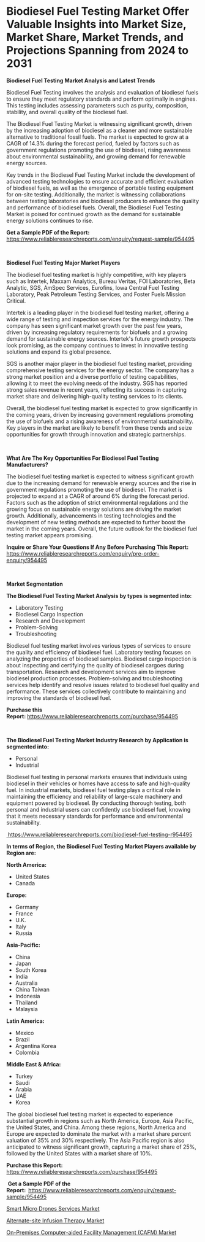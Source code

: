 <p><h1>Biodiesel Fuel Testing Market Offer Valuable Insights into Market Size, Market Share, Market Trends, and Projections Spanning from 2024 to 2031</h1></p><p><strong>Biodiesel Fuel Testing Market Analysis and Latest Trends</strong></p>
<p><p>Biodiesel Fuel Testing involves the analysis and evaluation of biodiesel fuels to ensure they meet regulatory standards and perform optimally in engines. This testing includes assessing parameters such as purity, composition, stability, and overall quality of the biodiesel fuel.</p><p>The Biodiesel Fuel Testing Market is witnessing significant growth, driven by the increasing adoption of biodiesel as a cleaner and more sustainable alternative to traditional fossil fuels. The market is expected to grow at a CAGR of 14.3% during the forecast period, fueled by factors such as government regulations promoting the use of biodiesel, rising awareness about environmental sustainability, and growing demand for renewable energy sources.</p><p>Key trends in the Biodiesel Fuel Testing Market include the development of advanced testing technologies to ensure accurate and efficient evaluation of biodiesel fuels, as well as the emergence of portable testing equipment for on-site testing. Additionally, the market is witnessing collaborations between testing laboratories and biodiesel producers to enhance the quality and performance of biodiesel fuels. Overall, the Biodiesel Fuel Testing Market is poised for continued growth as the demand for sustainable energy solutions continues to rise.</p></p>
<p><strong>Get a Sample PDF of the Report:&nbsp;</strong> <a href="https://www.reliableresearchreports.com/enquiry/request-sample/954495">https://www.reliableresearchreports.com/enquiry/request-sample/954495</a></p>
<p>&nbsp;</p>
<p><strong>Biodiesel Fuel Testing Major Market Players</strong></p>
<p><p>The biodiesel fuel testing market is highly competitive, with key players such as Intertek, Maxxam Analytics, Bureau Veritas, FOI Laboratories, Beta Analytic, SGS, AmSpec Services, Eurofins, Iowa Central Fuel Testing Laboratory, Peak Petroleum Testing Services, and Foster Fuels Mission Critical.</p><p>Intertek is a leading player in the biodiesel fuel testing market, offering a wide range of testing and inspection services for the energy industry. The company has seen significant market growth over the past few years, driven by increasing regulatory requirements for biofuels and a growing demand for sustainable energy sources. Intertek's future growth prospects look promising, as the company continues to invest in innovative testing solutions and expand its global presence.</p><p>SGS is another major player in the biodiesel fuel testing market, providing comprehensive testing services for the energy sector. The company has a strong market position and a diverse portfolio of testing capabilities, allowing it to meet the evolving needs of the industry. SGS has reported strong sales revenue in recent years, reflecting its success in capturing market share and delivering high-quality testing services to its clients.</p><p>Overall, the biodiesel fuel testing market is expected to grow significantly in the coming years, driven by increasing government regulations promoting the use of biofuels and a rising awareness of environmental sustainability. Key players in the market are likely to benefit from these trends and seize opportunities for growth through innovation and strategic partnerships.</p></p>
<p>&nbsp;</p>
<p><strong>What Are The Key Opportunities For Biodiesel Fuel Testing Manufacturers?</strong></p>
<p><p>The biodiesel fuel testing market is expected to witness significant growth due to the increasing demand for renewable energy sources and the rise in government regulations promoting the use of biodiesel. The market is projected to expand at a CAGR of around 6% during the forecast period. Factors such as the adoption of strict environmental regulations and the growing focus on sustainable energy solutions are driving the market growth. Additionally, advancements in testing technologies and the development of new testing methods are expected to further boost the market in the coming years. Overall, the future outlook for the biodiesel fuel testing market appears promising.</p></p>
<p><strong>Inquire or Share Your Questions If Any Before Purchasing This Report:</strong> <a href="https://www.reliableresearchreports.com/enquiry/pre-order-enquiry/954495">https://www.reliableresearchreports.com/enquiry/pre-order-enquiry/954495</a></p>
<p>&nbsp;</p>
<p><strong>Market Segmentation</strong></p>
<p><strong>The Biodiesel Fuel Testing Market Analysis by types is segmented into:</strong></p>
<p><ul><li>Laboratory Testing</li><li>Biodiesel Cargo Inspection</li><li>Research and Development</li><li>Problem-Solving</li><li>Troubleshooting</li></ul></p>
<p><p>Biodiesel fuel testing market involves various types of services to ensure the quality and efficiency of biodiesel fuel. Laboratory testing focuses on analyzing the properties of biodiesel samples. Biodiesel cargo inspection is about inspecting and certifying the quality of biodiesel cargoes during transportation. Research and development services aim to improve biodiesel production processes. Problem-solving and troubleshooting services help identify and resolve issues related to biodiesel fuel quality and performance. These services collectively contribute to maintaining and improving the standards of biodiesel fuel.</p></p>
<p><strong>Purchase this Report:&nbsp;</strong><a href="https://www.reliableresearchreports.com/purchase/954495">https://www.reliableresearchreports.com/purchase/954495</a></p>
<p>&nbsp;</p>
<p><strong>The Biodiesel Fuel Testing Market Industry Research by Application is segmented into:</strong></p>
<p><ul><li>Personal</li><li>Industrial</li></ul></p>
<p><p>Biodiesel fuel testing in personal markets ensures that individuals using biodiesel in their vehicles or homes have access to safe and high-quality fuel. In industrial markets, biodiesel fuel testing plays a critical role in maintaining the efficiency and reliability of large-scale machinery and equipment powered by biodiesel. By conducting thorough testing, both personal and industrial users can confidently use biodiesel fuel, knowing that it meets necessary standards for performance and environmental sustainability.</p></p>
<p><a href="https://www.reliableresearchreports.com/biodiesel-fuel-testing-r954495">&nbsp;https://www.reliableresearchreports.com/biodiesel-fuel-testing-r954495</a></p>
<p><strong>In terms of Region, the Biodiesel Fuel Testing Market Players available by Region are:</strong></p>
<p>
    <p> <strong> North America: </strong>
        <ul>
            <li>United States</li>
            <li>Canada</li>
        </ul>
        </p> 
    <p> <strong> Europe: </strong>
        <ul>
            <li>Germany</li>
            <li>France</li>
            <li>U.K.</li>
            <li>Italy</li>
            <li>Russia</li>
        </ul>
        </p> 
    <p> <strong> Asia-Pacific: </strong>
        <ul>
            <li>China</li>
            <li>Japan</li>
            <li>South Korea</li>
            <li>India</li>
            <li>Australia</li>
            <li>China Taiwan</li>
            <li>Indonesia</li>
            <li>Thailand</li>
            <li>Malaysia</li>
        </ul>
        </p> 
    <p> <strong> Latin America: </strong>
        <ul>
            <li>Mexico</li>
            <li>Brazil</li>
            <li>Argentina Korea</li>
            <li>Colombia</li>
        </ul>
        </p> 
    <p> <strong> Middle East & Africa: </strong>
        <ul>
            <li>Turkey</li>
            <li>Saudi</li>
            <li>Arabia</li>
            <li>UAE</li>
            <li>Korea</li>
        </ul>
    </p>
    </p>
<p><p>The global biodiesel fuel testing market is expected to experience substantial growth in regions such as North America, Europe, Asia Pacific, the United States, and China. Among these regions, North America and Europe are expected to dominate the market with a market share percent valuation of 35% and 30% respectively. The Asia Pacific region is also anticipated to witness significant growth, capturing a market share of 25%, followed by the United States with a market share of 10%.</p></p>
<p><strong>Purchase this Report: </strong><a href="https://www.reliableresearchreports.com/purchase/954495">https://www.reliableresearchreports.com/purchase/954495</a></p>
<p>&nbsp;<strong>Get a Sample PDF of the Report:&nbsp;&nbsp;</strong><a href="https://www.reliableresearchreports.com/enquiry/request-sample/954495">https://www.reliableresearchreports.com/enquiry/request-sample/954495</a></p>
<p><strong></strong></p>
<p><p><a href="https://www.linkedin.com/pulse/smart-micro-drones-services-market-comprehensive-assessment-lw0ze">Smart Micro Drones Services Market</a></p><p><a href="https://www.linkedin.com/pulse/decoding-alternate-site-infusion-therapy-market-metrics-aohlc">Alternate-site Infusion Therapy Market</a></p><p><a href="https://www.linkedin.com/pulse/on-premises-computer-aided-facility-management-cafm-market-size-2nuce">On-Premises Computer-aided Facility Management (CAFM) Market</a></p></p>